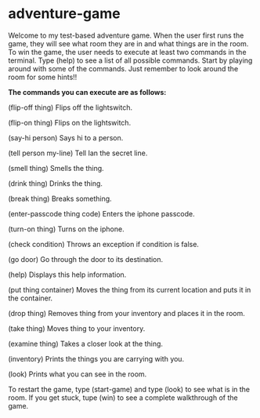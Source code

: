 # adventure-game

Welcome to my test-based adventure game. When the user first runs the game, they will see what room they are in and what things are in the room. To win the game, the user needs to execute at least two commands in the terminal. Type (help) to see a list of all possible commands. Start by playing around with some of the commands. Just remember to look around the room for some hints!!


**The commands you can execute are as follows:**

(flip-off thing)
Flips off the lightswitch.

(flip-on thing)
Flips on the lightswitch.

(say-hi person)
Says hi to a person.

(tell person my-line)
Tell Ian the secret line.

(smell thing)
Smells the thing.

(drink thing)
Drinks the thing.

(break thing)
Breaks something.

(enter-passcode thing code)
Enters the iphone passcode.

(turn-on thing)
Turns on the iphone.

(check condition)
Throws an exception if condition is false.

(go door)
Go through the door to its destination.

(help)
Displays this help information.

(put thing container)
Moves the thing from its current location and puts it in the container.

(drop thing)
Removes thing from your inventory and places it in the room.

(take thing)
Moves thing to your inventory.

(examine thing)
Takes a closer look at the thing.

(inventory)
Prints the things you are carrying with you.

(look)
Prints what you can see in the room.


To restart the game, type (start-game) and type (look) to see what is in the room. If you get stuck, tupe (win) to see a complete walkthrough of the game.
